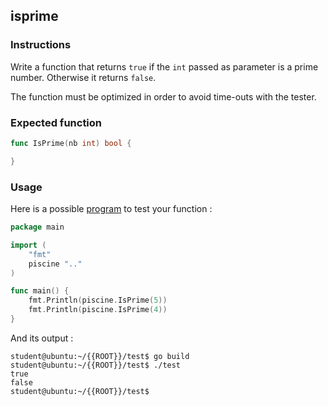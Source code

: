 ## isprime

### Instructions

Write a function that returns `true` if the `int` passed as parameter is a prime number. Otherwise it returns `false`.

The function must be optimized in order to avoid time-outs with the tester.

### Expected function

```go
func IsPrime(nb int) bool {

}
```

### Usage

Here is a possible [program](TODO-LINK) to test your function :

```go
package main

import (
	"fmt"
	piscine ".."
)

func main() {
	fmt.Println(piscine.IsPrime(5))
	fmt.Println(piscine.IsPrime(4))
}
```

And its output :

```console
student@ubuntu:~/{{ROOT}}/test$ go build
student@ubuntu:~/{{ROOT}}/test$ ./test
true
false
student@ubuntu:~/{{ROOT}}/test$
```
